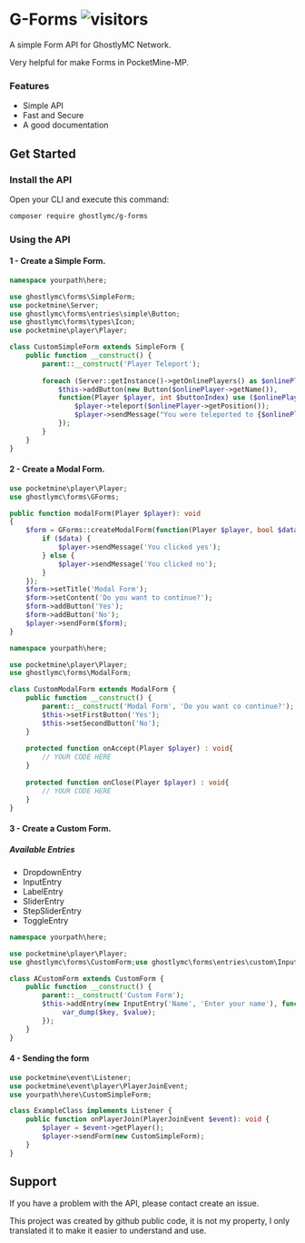 # G-Forms ![visitors](https://visitor-badge.glitch.me/badge?page_id=G-Forms)

A simple Form API for GhostlyMC Network.

Very helpful for make Forms in PocketMine-MP.

### Features

- Simple API
- Fast and Secure
- A good documentation

## Get Started

### Install the API

Open your CLI and execute this command:

```bash
composer require ghostlymc/g-forms
```

### Using the API

#### 1 - Create a Simple Form.

```php
namespace yourpath\here;

use ghostlymc\forms\SimpleForm;
use pocketmine\Server;
use ghostlymc\forms\entries\simple\Button;
use ghostlymc\forms\types\Icon;
use pocketmine\player\Player;

class CustomSimpleForm extends SimpleForm {
    public function __construct() {
        parent::__construct('Player Teleport');
        
        foreach (Server::getInstance()->getOnlinePlayers() as $onlinePlayer) {
            $this->addButton(new Button($onlinePlayer->getName()), 
            function(Player $player, int $buttonIndex) use ($onlinePlayer): void {
                $player->teleport($onlinePlayer->getPosition());
                $player->sendMessage("You were teleported to {$onlinePlayer->getName()}");
            });
        }
    }
}
```

#### 2 - Create a Modal Form.

```php
use pocketmine\player\Player;
use ghostlymc\forms\GForms;

public function modalForm(Player $player): void
{
    $form = GForms::createModalForm(function(Player $player, bool $data) {
        if ($data) {
            $player->sendMessage('You clicked yes');
        } else {
            $player->sendMessage('You clicked no');
        }
    });
    $form->setTitle('Modal Form');
    $form->setContent('Do you want to continue?');
    $form->addButton('Yes');
    $form->addButton('No');
    $player->sendForm($form);
}
```

```php
namespace yourpath\here;

use pocketmine\player\Player;
use ghostlymc\forms\ModalForm;

class CustomModalForm extends ModalForm {
    public function __construct() {
        parent::__construct('Modal Form', 'Do you want co continue?');
        $this->setFirstButton('Yes');
        $this->setSecondButton('No');
    }
    
    protected function onAccept(Player $player) : void{
        // YOUR CODE HERE
    }
    
    protected function onClose(Player $player) : void{
        // YOUR CODE HERE
    }
}
```

#### 3 - Create a Custom Form.

##### Available Entries

- DropdownEntry
- InputEntry
- LabelEntry
- SliderEntry
- StepSliderEntry
- ToggleEntry

```php
namespace yourpath\here;

use pocketmine\player\Player;
use ghostlymc\forms\CustomForm;use ghostlymc\forms\entries\custom\InputEntry;

class ACustomForm extends CustomForm {
    public function __construct() {
        parent::__construct('Custom Form');
        $this->addEntry(new InputEntry('Name', 'Enter your name'), function(Player $player, $key, $value) : void{
             var_dump($key, $value);
        });
    }
}
```

#### 4 - Sending the form

```php
use pocketmine\event\Listener;
use pocketmine\event\player\PlayerJoinEvent;
use yourpath\here\CustomSimpleForm;

class ExampleClass implements Listener {
    public function onPlayerJoin(PlayerJoinEvent $event): void {
        $player = $event->getPlayer();
        $player->sendForm(new CustomSimpleForm);
    }
}
```

## Support

If you have a problem with the API, please contact create an issue.

This project was created by github public code, it is not my property, I only translated it to make it easier to
understand and use.
